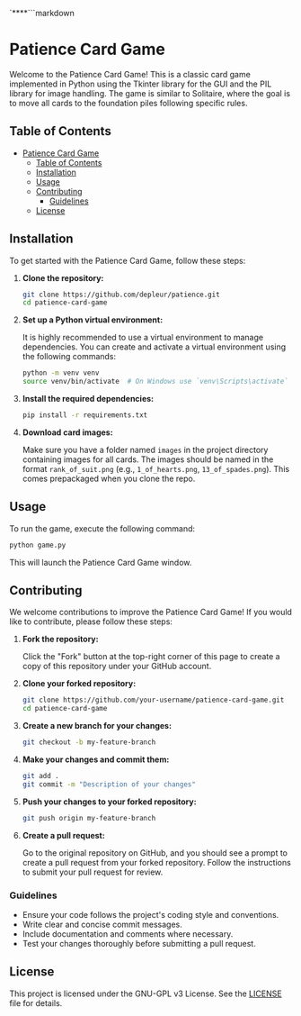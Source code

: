 `\*\*\*\*```markdown

# Patience Card Game

Welcome to the Patience Card Game! This is a classic card game implemented in Python using the Tkinter library for the GUI and the PIL library for image handling. The game is similar to Solitaire, where the goal is to move all cards to the foundation piles following specific rules.

## Table of Contents

- [Patience Card Game](#patience-card-game)
  - [Table of Contents](#table-of-contents)
  - [Installation](#installation)
  - [Usage](#usage)
  - [Contributing](#contributing)
    - [Guidelines](#guidelines)
  - [License](#license)

## Installation

To get started with the Patience Card Game, follow these steps:

1. **Clone the repository:**

   ```sh
   git clone https://github.com/depleur/patience.git
   cd patience-card-game
   ```

2. **Set up a Python virtual environment:**

   It is highly recommended to use a virtual environment to manage dependencies. You can create and activate a virtual environment using the following commands:

   ```sh
   python -m venv venv
   source venv/bin/activate  # On Windows use `venv\Scripts\activate`
   ```

3. **Install the required dependencies:**

   ```sh
   pip install -r requirements.txt
   ```

4. **Download card images:**

   Make sure you have a folder named `images` in the project directory containing images for all cards. The images should be named in the format `rank_of_suit.png` (e.g., `1_of_hearts.png`, `13_of_spades.png`). This comes prepackaged when you clone the repo.

## Usage

To run the game, execute the following command:

```sh
python game.py
```

This will launch the Patience Card Game window.

## Contributing

We welcome contributions to improve the Patience Card Game! If you would like to contribute, please follow these steps:

1. **Fork the repository:**

   Click the "Fork" button at the top-right corner of this page to create a copy of this repository under your GitHub account.

2. **Clone your forked repository:**

   ```sh
   git clone https://github.com/your-username/patience-card-game.git
   cd patience-card-game
   ```

3. **Create a new branch for your changes:**

   ```sh
   git checkout -b my-feature-branch
   ```

4. **Make your changes and commit them:**

   ```sh
   git add .
   git commit -m "Description of your changes"
   ```

5. **Push your changes to your forked repository:**

   ```sh
   git push origin my-feature-branch
   ```

6. **Create a pull request:**

   Go to the original repository on GitHub, and you should see a prompt to create a pull request from your forked repository. Follow the instructions to submit your pull request for review.

### Guidelines

- Ensure your code follows the project's coding style and conventions.
- Write clear and concise commit messages.
- Include documentation and comments where necessary.
- Test your changes thoroughly before submitting a pull request.

## License

This project is licensed under the GNU-GPL v3 License. See the [LICENSE](LICENSE) file for details.
